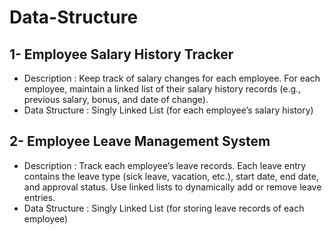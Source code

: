 # Data-Structure

## 1- Employee Salary History Tracker

- Description :
Keep track of salary changes for each employee. For each employee, maintain a linked list of their salary history records (e.g., previous salary, bonus, and date of change).
- Data Structure :
Singly Linked List (for each employee’s salary history)


## 2- Employee Leave Management System

- Description :
Track each employee’s leave records. Each leave entry contains the leave type (sick leave, vacation, etc.), start date, end date, and approval status. Use linked lists to dynamically add or remove leave entries.
- Data Structure :
Singly Linked List (for storing leave records of each employee) 